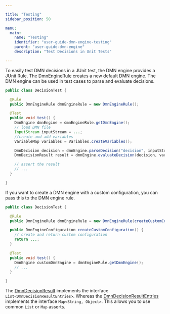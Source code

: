 ```yaml
---

title: "Testing"
sidebar_position: 50

menu:
  main:
    name: "Testing"
    identifier: "user-guide-dmn-engine-testing"
    parent: "user-guide-dmn-engine"
    description: "Test Decisions in Unit Tests"

---
```


To easily test DMN decisions in a JUnit test, the DMN engine provides a
JUnit Rule. The <a class="javadocref" href="https://docs.operaton.org/reference/latest/javadoc/org/operaton/bpm/dmn/engine/test/DmnEngineRule.html">DmnEngineRule</a> creates a new default DMN engine. The DMN engine can be used in test cases to parse and evaluate decisions.

```java
public class DecisionTest {

  @Rule
  public DmnEngineRule dmnEngineRule = new DmnEngineRule();

  @Test
  public void test() {
    DmnEngine dmnEngine = dmnEngineRule.getDmnEngine();
    // load DMN file
    InputStream inputStream = ...;
    //create and add variables
    VariableMap variables = Variables.createVariables();

    DmnDecision decision = dmnEngine.parseDecision("decision", inputStream);
    DmnDecisionResult result = dmnEngine.evaluateDecision(decision, variables);

    // assert the result
    // ...
  }

}
```

If you want to create a DMN engine with a custom configuration, you can pass
this to the DMN engine rule.


```java
public class DecisionTest {

  @Rule
  public DmnEngineRule dmnEngineRule = new DmnEngineRule(createCustomConfiguration());

  public DmnEngineConfiguration createCustomConfiguration() {
    // create and return custom configuration
    return ...;
  }

  @Test
  public void test() {
    DmnEngine customDmnEngine = dmnEngineRule.getDmnEngine();
    // ...
  }

}
```

The [DmnDecisionResult](https://docs.operaton.org/reference/latest/javadoc/org/operaton/bpm/dmn/engine/DmnDecisionResult.html) implements the interface `List<DmnDecisionResultEntries>`. Whereas the
[DmnDecisionResultEntries](https://docs.operaton.org/reference/latest/javadoc/org/operaton/bpm/dmn/engine/DmnDecisionResultEntries.html) implements the interface `Map<String, Object>`.
This allows you to use common `List` or `Map` asserts.
